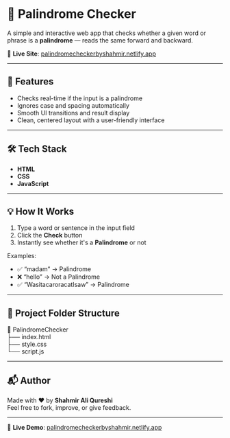 # 🔁 Palindrome Checker

A simple and interactive web app that checks whether a given word or phrase is a **palindrome** — reads the same forward and backward.

🔗 **Live Site**: [palindromecheckerbyshahmir.netlify.app](https://palindromecheckerbyshahmir.netlify.app)

---

## 🌟 Features

- Checks real-time if the input is a palindrome
- Ignores case and spacing automatically
- Smooth UI transitions and result display
- Clean, centered layout with a user-friendly interface

---

## 🛠 Tech Stack

- **HTML**
- **CSS**
- **JavaScript**

---

## 💡 How It Works

1. Type a word or sentence in the input field  
2. Click the **Check** button  
3. Instantly see whether it's a **Palindrome** or not

Examples:
- ✅ “madam” → Palindrome  
- ❌ “hello” → Not a Palindrome  
- ✅ “WasitacaroracatIsaw” → Palindrome

---

## 📁 Project Folder Structure

📂 PalindromeChecker  <br/>
├── index.html  <br/>
├── style.css  <br/>
└── script.js  <br/>

---

## 📬 Author

Made with ❤️ by **Shahmir Ali Qureshi**  <br/>
Feel free to fork, improve, or give feedback.

---

📌 **Live Demo**: [palindromecheckerbyshahmir.netlify.app](https://palindromecheckerbyshahmir.netlify.app)
